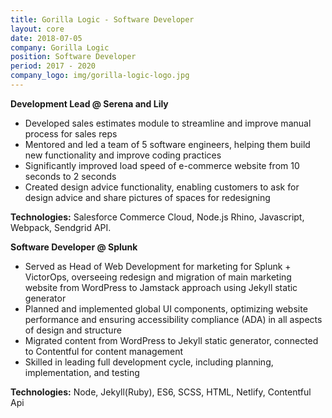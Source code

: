```yaml
---
title: Gorilla Logic - Software Developer
layout: core
date: 2018-07-05
company: Gorilla Logic
position: Software Developer 
period: 2017 - 2020
company_logo: img/gorilla-logic-logo.jpg
---
```



**Development Lead @ Serena and Lily**

- Developed sales estimates module to streamline and improve manual process for sales reps 
- Mentored and led a team of 5 software engineers, helping them build new functionality and improve coding practices 
- Significantly improved load speed of e-commerce website from 10 seconds to 2 seconds 
- Created design advice functionality, enabling customers to ask for design advice and share pictures of spaces for redesigning

**Technologies:** Salesforce Commerce Cloud, Node.js Rhino, Javascript, Webpack, Sendgrid API.

**Software Developer @ Splunk**

- Served as Head of Web Development for marketing for Splunk + VictorOps, overseeing redesign and migration of main marketing website from WordPress to Jamstack approach using Jekyll static generator
- Planned and implemented global UI components, optimizing website performance and ensuring accessibility compliance (ADA) in all aspects of design and structure
- Migrated content from WordPress to Jekyll static generator, connected to Contentful for content management
- Skilled in leading full development cycle, including planning, implementation, and testing

**Technologies:** Node, Jekyll(Ruby), ES6, SCSS, HTML, Netlify, Contentful Api
